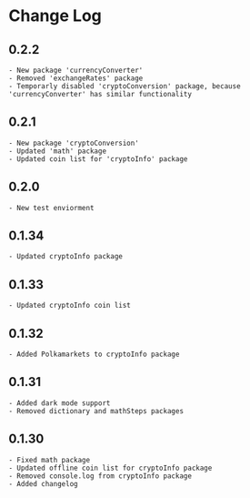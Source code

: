 # Change Log
## 0.2.2
    - New package 'currencyConverter'
    - Removed 'exchangeRates' package
    - Temporarly disabled 'cryptoConversion' package, because 'currencyConverter' has similar functionality

## 0.2.1
    - New package 'cryptoConversion'
    - Updated 'math' package
    - Updated coin list for 'cryptoInfo' package

## 0.2.0
    - New test enviorment

## 0.1.34
    - Updated cryptoInfo package
    
## 0.1.33
    - Updated cryptoInfo coin list

## 0.1.32
    - Added Polkamarkets to cryptoInfo package
    
## 0.1.31
    - Added dark mode support
    - Removed dictionary and mathSteps packages

## 0.1.30
    - Fixed math package
    - Updated offline coin list for cryptoInfo package
    - Removed console.log from cryptoInfo package
    - Added changelog
